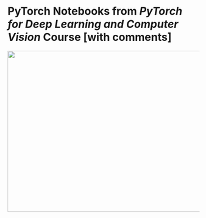 # PyTorch Notebooks from ***PyTorch for Deep Learning and Computer Vision*** Course [with comments]

<div align="center">
  <a href="https://www.udemy.com/course/pytorch-for-deep-learning-and-computer-vision/" target="_blank"><img src="https://i.udemycdn.com/course/750x422/2025244_b21e.jpg" width="750" height="422"></a>
</div>
